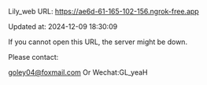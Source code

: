 Lily_web URL: https://ae6d-61-165-102-156.ngrok-free.app

Updated at: 2024-12-09 18:30:09

If you cannot open this URL, the server might be down.

Please contact: 

goley04@foxmail.com Or Wechat:GL_yeaH